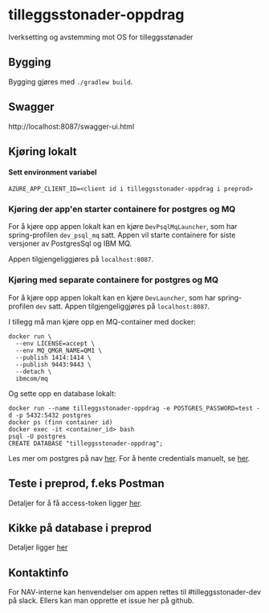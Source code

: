 # tilleggsstonader-oppdrag
Iverksetting og avstemming mot OS for tilleggsstønader

## Bygging
Bygging gjøres med `./gradlew build`. 

## Swagger
http://localhost:8087/swagger-ui.html

## Kjøring lokalt
#### Sett environment variabel
```
AZURE_APP_CLIENT_ID=<client id i tilleggsstonader-oppdrag i preprod>
```
### Kjøring der app'en starter containere for postgres og MQ
For å kjøre opp appen lokalt kan en kjøre `DevPsqlMqLauncher`, som har spring-profilen `dev_psql_mq` satt.
Appen vil starte containere for siste versjoner av PostgresSql og IBM MQ.

Appen tilgjengeliggjøres på `localhost:8087`.

### Kjøring med separate containere for postgres og MQ
For å kjøre opp appen lokalt kan en kjøre `DevLauncher`, som har spring-profilen `dev` satt.
Appen tilgjengeliggjøres på `localhost:8087`.

I tillegg må man kjøre opp en MQ-container med docker:
```
docker run \
  --env LICENSE=accept \
  --env MQ_QMGR_NAME=QM1 \
  --publish 1414:1414 \
  --publish 9443:9443 \
  --detach \
  ibmcom/mq
```

Og sette opp en database lokalt:
```
docker run --name tilleggsstonader-oppdrag -e POSTGRES_PASSWORD=test -d -p 5432:5432 postgres
docker ps (finn container id)
docker exec -it <container_id> bash
psql -U postgres
CREATE DATABASE "tilleggsstonader-oppdrag";
```

Les mer om postgres på nav [her](https://github.com/navikt/utvikling/blob/master/PostgreSQL.md). For å hente credentials manuelt, se [her](https://github.com/navikt/utvikling/blob/master/Vault.md). 

## Teste i preprod, f.eks Postman

Detaljer for å få access-token ligger [her](https://github.com/navikt/familie/blob/master/doc/utvikling/preprod/kalle_autentisert_api.md).

## Kikke på database i preprod
Detaljer ligger [her](https://github.com/navikt/familie/blob/master/doc/utvikling/preprod/kikke_i_databasen)


## Kontaktinfo
For NAV-interne kan henvendelser om appen rettes til #tilleggsstonader-dev på slack. Ellers kan man opprette et issue her på github.
